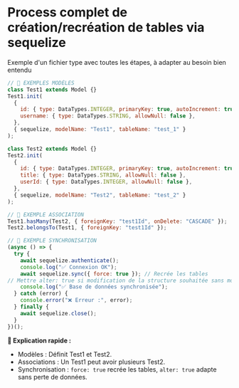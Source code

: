 # Process complet de création/recréation de tables via sequelize

Exemple d'un fichier type avec toutes les étapes, à adapter au besoin bien entendu

```js
// 📌 EXEMPLES MODÈLES
class Test1 extends Model {}
Test1.init(
  {
    id: { type: DataTypes.INTEGER, primaryKey: true, autoIncrement: true },
    username: { type: DataTypes.STRING, allowNull: false },
  },
  { sequelize, modelName: "Test1", tableName: "test_1" }
);

class Test2 extends Model {}
Test2.init(
  {
    id: { type: DataTypes.INTEGER, primaryKey: true, autoIncrement: true },
    title: { type: DataTypes.STRING, allowNull: false },
    userId: { type: DataTypes.INTEGER, allowNull: false },
  },
  { sequelize, modelName: "Test2", tableName: "test_2" }
);

// 📌 EXEMPLE ASSOCIATION
Test1.hasMany(Test2, { foreignKey: "test1Id", onDelete: "CASCADE" });
Test2.belongsTo(Test1, { foreignKey: "test1Id" });

// 📌 EXEMPLE SYNCHRONISATION
(async () => {
  try {
    await sequelize.authenticate();
    console.log("✅ Connexion OK");
    await sequelize.sync({ force: true }); // Recrée les tables
// Mettre alter: true si modification de la structure souhaitée sans modification des données
    console.log("✅ Base de données synchronisée");
  } catch (error) {
    console.error("❌ Erreur :", error);
  } finally {
    await sequelize.close();
  }
})();
```
**🔹 Explication rapide :**

- Modèles : Définit Test1 et Test2.
- Associations : Un Test1 peut avoir plusieurs Test2.
- Synchronisation : `force: true` recrée les tables, `alter: true` adapte sans perte de données.

